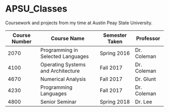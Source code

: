 # APSU_Classes
Coursework and projects from my time at Austin Peay State University.

| Course Number | Course Name                        | Semester Taken | Professor   |
|---------------|------------------------------------|----------------|-------------|
| 2070          | Programming in Selected Languages  | Spring 2016    | Dr. Coleman |
| 4100          | Operating Systems and Architecture | Fall 2017      | Dr. Coleman |
| 4670          | Numerical Analysis                 | Fall 2017      | Dr. Glunt   |
| 4230          | Programming Languages              | Fall 2017      | Dr. Coleman |
| 4800          | Senior Seminar                     | Spring 2018    | Dr. Lee     |
